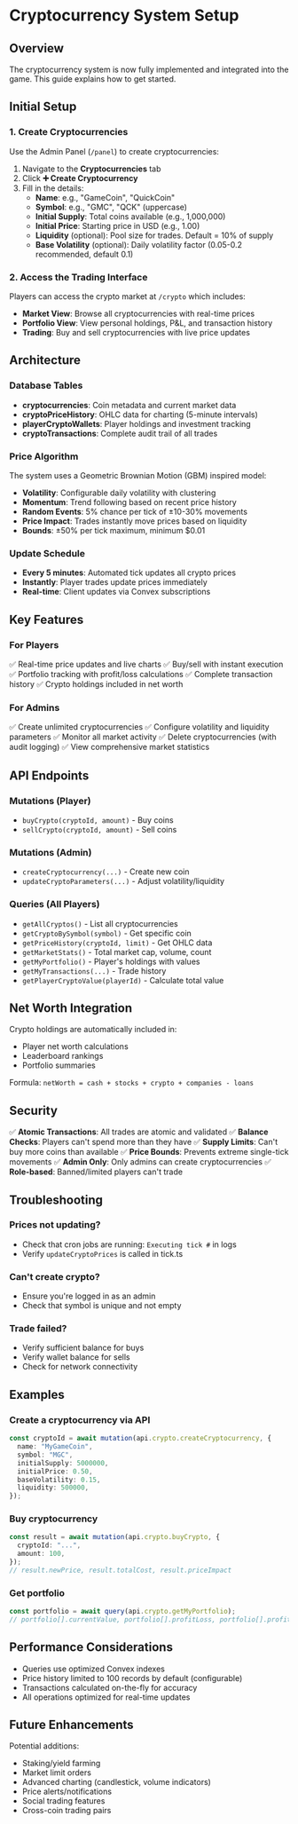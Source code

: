 # Cryptocurrency System Setup

## Overview
The cryptocurrency system is now fully implemented and integrated into the game. This guide explains how to get started.

## Initial Setup

### 1. Create Cryptocurrencies
Use the Admin Panel (`/panel`) to create cryptocurrencies:

1. Navigate to the **Cryptocurrencies** tab
2. Click **➕ Create Cryptocurrency**
3. Fill in the details:
   - **Name**: e.g., "GameCoin", "QuickCoin"
   - **Symbol**: e.g., "GMC", "QCK" (uppercase)
   - **Initial Supply**: Total coins available (e.g., 1,000,000)
   - **Initial Price**: Starting price in USD (e.g., 1.00)
   - **Liquidity** (optional): Pool size for trades. Default = 10% of supply
   - **Base Volatility** (optional): Daily volatility factor (0.05-0.2 recommended, default 0.1)

### 2. Access the Trading Interface
Players can access the crypto market at `/crypto` which includes:
- **Market View**: Browse all cryptocurrencies with real-time prices
- **Portfolio View**: View personal holdings, P&L, and transaction history
- **Trading**: Buy and sell cryptocurrencies with live price updates

## Architecture

### Database Tables
- **cryptocurrencies**: Coin metadata and current market data
- **cryptoPriceHistory**: OHLC data for charting (5-minute intervals)
- **playerCryptoWallets**: Player holdings and investment tracking
- **cryptoTransactions**: Complete audit trail of all trades

### Price Algorithm
The system uses a Geometric Brownian Motion (GBM) inspired model:
- **Volatility**: Configurable daily volatility with clustering
- **Momentum**: Trend following based on recent price history
- **Random Events**: 5% chance per tick of ±10-30% movements
- **Price Impact**: Trades instantly move prices based on liquidity
- **Bounds**: ±50% per tick maximum, minimum $0.01

### Update Schedule
- **Every 5 minutes**: Automated tick updates all crypto prices
- **Instantly**: Player trades update prices immediately
- **Real-time**: Client updates via Convex subscriptions

## Key Features

### For Players
✅ Real-time price updates and live charts
✅ Buy/sell with instant execution
✅ Portfolio tracking with profit/loss calculations
✅ Complete transaction history
✅ Crypto holdings included in net worth

### For Admins
✅ Create unlimited cryptocurrencies
✅ Configure volatility and liquidity parameters
✅ Monitor all market activity
✅ Delete cryptocurrencies (with audit logging)
✅ View comprehensive market statistics

## API Endpoints

### Mutations (Player)
- `buyCrypto(cryptoId, amount)` - Buy coins
- `sellCrypto(cryptoId, amount)` - Sell coins

### Mutations (Admin)
- `createCryptocurrency(...)` - Create new coin
- `updateCryptoParameters(...)` - Adjust volatility/liquidity

### Queries (All Players)
- `getAllCryptos()` - List all cryptocurrencies
- `getCryptoBySymbol(symbol)` - Get specific coin
- `getPriceHistory(cryptoId, limit)` - Get OHLC data
- `getMarketStats()` - Total market cap, volume, count
- `getMyPortfolio()` - Player's holdings with values
- `getMyTransactions(...)` - Trade history
- `getPlayerCryptoValue(playerId)` - Calculate total value

## Net Worth Integration

Crypto holdings are automatically included in:
- Player net worth calculations
- Leaderboard rankings
- Portfolio summaries

Formula: `netWorth = cash + stocks + crypto + companies - loans`

## Security

✅ **Atomic Transactions**: All trades are atomic and validated
✅ **Balance Checks**: Players can't spend more than they have
✅ **Supply Limits**: Can't buy more coins than available
✅ **Price Bounds**: Prevents extreme single-tick movements
✅ **Admin Only**: Only admins can create cryptocurrencies
✅ **Role-based**: Banned/limited players can't trade

## Troubleshooting

### Prices not updating?
- Check that cron jobs are running: `Executing tick #` in logs
- Verify `updateCryptoPrices` is called in tick.ts

### Can't create crypto?
- Ensure you're logged in as an admin
- Check that symbol is unique and not empty

### Trade failed?
- Verify sufficient balance for buys
- Verify wallet balance for sells
- Check for network connectivity

## Examples

### Create a cryptocurrency via API
```typescript
const cryptoId = await mutation(api.crypto.createCryptocurrency, {
  name: "MyGameCoin",
  symbol: "MGC",
  initialSupply: 5000000,
  initialPrice: 0.50,
  baseVolatility: 0.15,
  liquidity: 500000,
});
```

### Buy cryptocurrency
```typescript
const result = await mutation(api.crypto.buyCrypto, {
  cryptoId: "...",
  amount: 100,
});
// result.newPrice, result.totalCost, result.priceImpact
```

### Get portfolio
```typescript
const portfolio = await query(api.crypto.getMyPortfolio);
// portfolio[].currentValue, portfolio[].profitLoss, portfolio[].profitLossPercent
```

## Performance Considerations

- Queries use optimized Convex indexes
- Price history limited to 100 records by default (configurable)
- Transactions calculated on-the-fly for accuracy
- All operations optimized for real-time updates

## Future Enhancements

Potential additions:
- Staking/yield farming
- Market limit orders
- Advanced charting (candlestick, volume indicators)
- Price alerts/notifications
- Social trading features
- Cross-coin trading pairs
